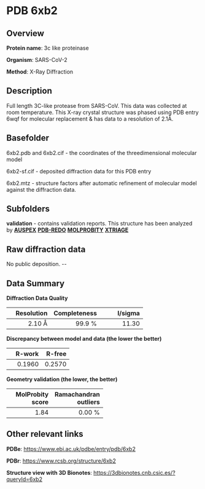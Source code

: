 # PDB 6xb2

## Overview

**Protein name**: 3c like proteinase

**Organism**: SARS-CoV-2

**Method**: X-Ray Diffraction

## Description

Full length 3C-like protease from SARS-CoV. This data was collected at room temperature. This X-ray crystal structure was phased using PDB entry 6wqf for molecular replacement & has data to a resolution of 2.1Å.

## Basefolder

6xb2.pdb and 6xb2.cif - the coordinates of the threedimensional molecular model

6xb2-sf.cif - deposited diffraction data for this PDB entry

6xb2.mtz - structure factors after automatic refinement of molecular model against the diffraction data.

## Subfolders





**validation** - contains validation reports. This structure has been analyzed by [**AUSPEX**](https://github.com/thorn-lab/coronavirus_structural_task_force/tree/master/pdb/3c_like_proteinase/SARS-CoV-2/6xb2/validation/auspex) [**PDB-REDO**](https://github.com/thorn-lab/coronavirus_structural_task_force/tree/master/pdb/3c_like_proteinase/SARS-CoV-2/6xb2/validation/pdb-redo) [**MOLPROBITY**](https://github.com/thorn-lab/coronavirus_structural_task_force/tree/master/pdb/3c_like_proteinase/SARS-CoV-2/6xb2/validation/molprobity) [**XTRIAGE**](https://github.com/thorn-lab/coronavirus_structural_task_force/blob/master/pdb/3c_like_proteinase/SARS-CoV-2/6xb2/validation/Xtriage_output.log)  



## Raw diffraction data

No public deposition. --<br> 

## Data Summary
**Diffraction Data Quality**

|   | Resolution | Completeness| I/sigma |
|---|-------------:|----------------:|--------------:|
|   |2.10 Å|99.9  %|<img width=50/>11.30|

**Discrepancy between model and data (the lower the better)**

|   | **R-work**| **R-free**   
|---|-------------:|----------------:|           
||  0.1960|  0.2570|

**Geometry validation (the lower, the better)**

|   |**MolProbity<br>score**| **Ramachandran<br>outliers** 
|---|-------------:|----------------:|
||  1.84|  0.00 %|

 

 



## Other relevant links 
**PDBe**:  https://www.ebi.ac.uk/pdbe/entry/pdb/6xb2
 
**PDBr**: https://www.rcsb.org/structure/6xb2 

**Structure view with 3D Bionotes**: https://3dbionotes.cnb.csic.es/?queryId=6xb2

